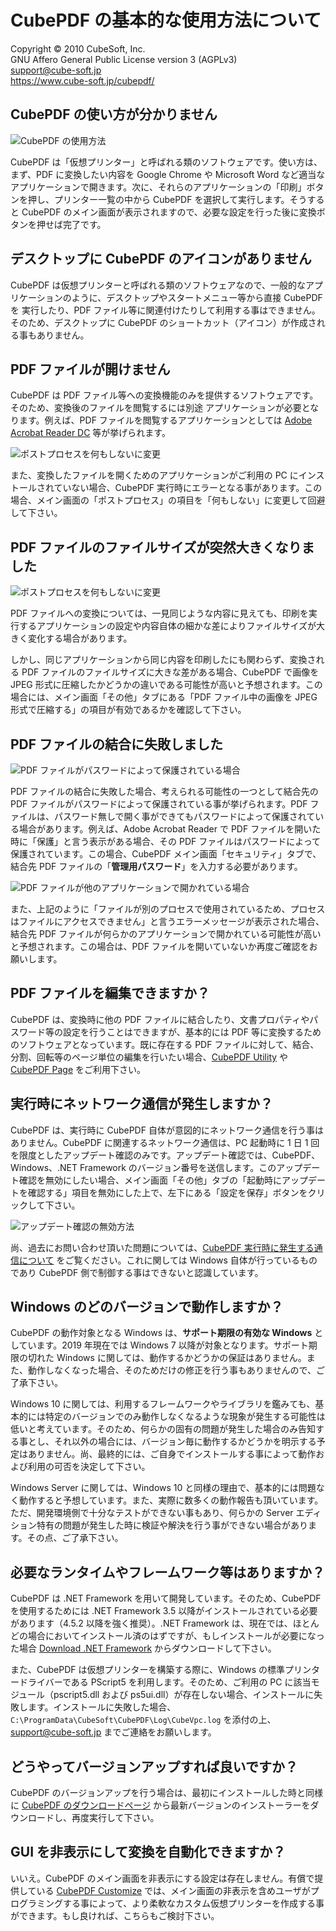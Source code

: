 CubePDF の基本的な使用方法について
====

Copyright © 2010 CubeSoft, Inc.  
GNU Affero General Public License version 3 (AGPLv3)  
support@cube-soft.jp  
https://www.cube-soft.jp/cubepdf/

## CubePDF の使い方が分かりません

![CubePDF の使用方法](https://github.com/cube-soft/Cube.Pdf/blob/master/Applications/Converter/Assets/01.ja.png?raw=true)

CubePDF は「仮想プリンター」と呼ばれる類のソフトウェアです。使い方は、まず、PDF に変換したい内容を Google Chrome や Microsoft Word など適当なアプリケーションで開きます。次に、それらのアプリケーションの「印刷」ボタンを押し、プリンター一覧の中から CubePDF を選択して実行します。そうすると CubePDF のメイン画面が表示されますので、必要な設定を行った後に変換ボタンを押せば完了です。

## デスクトップに CubePDF のアイコンがありません

CubePDF は仮想プリンターと呼ばれる類のソフトウェアなので、一般的なアプリケーションのように、デスクトップやスタートメニュー等から直接 CubePDF を 実行したり、PDF ファイル等に関連付けたりして利用する事はできません。そのため、デスクトップに CubePDF のショートカット（アイコン）が作成される事もありません。

## PDF ファイルが開けません

CubePDF は PDF ファイル等への変換機能のみを提供するソフトウェアです。そのため、変換後のファイルを閲覧するには別途
アプリケーションが必要となります。例えば、PDF ファイルを閲覧するアプリケーションとしては
[Adobe Acrobat Reader DC](https://get.adobe.com/jp/reader/) 等が挙げられます。

![ポストプロセスを何もしないに変更](https://github.com/cube-soft/Cube.Pdf/blob/master/Applications/Converter/Assets/Question.01.ja.png?raw=true)

また、変換したファイルを開くためのアプリケーションがご利用の PC にインストールされていない場合、CubePDF 実行時にエラーとなる事があります。この場合、メイン画面の「ポストプロセス」の項目を「何もしない」に変更して回避して下さい。

## PDF ファイルのファイルサイズが突然大きくなりました

![ポストプロセスを何もしないに変更](https://github.com/cube-soft/Cube.Pdf/blob/master/Applications/Converter/Assets/Question.03.ja.png?raw=true)

PDF ファイルへの変換については、一見同じような内容に見えても、印刷を実行するアプリケーションの設定や内容自体の細かな差によりファイルサイズが大きく変化する場合があります。

しかし、同じアプリケーションから同じ内容を印刷したにも関わらず、変換される PDF ファイルのファイルサイズに大きな差がある場合、CubePDF で画像を JPEG 形式に圧縮したかどうかの違いである可能性が高いと予想されます。この場合には、メイン画面「その他」タブにある「PDF ファイル中の画像を JPEG 形式で圧縮する」の項目が有効であるかを確認して下さい。

## PDF ファイルの結合に失敗しました

![PDF ファイルがパスワードによって保護されている場合](https://github.com/cube-soft/Cube.Pdf/blob/master/Applications/Converter/Assets/Question.04.ja.png?raw=true)

PDF ファイルの結合に失敗した場合、考えられる可能性の一つとして結合先の PDF ファイルがパスワードによって保護されている事が挙げられます。PDF ファイルは、パスワード無しで開く事ができてもパスワードによって保護されている場合があります。例えば、Adobe Acrobat Reader で PDF ファイルを開いた時に「保護」と言う表示がある場合、その PDF ファイルはパスワードによって保護されています。この場合、CubePDF メイン画面「セキュリティ」タブで、結合先 PDF ファイルの「**管理用パスワード**」を入力する必要があります。

![PDF ファイルが他のアプリケーションで開かれている場合](https://github.com/cube-soft/Cube.Pdf/blob/master/Applications/Converter/Assets/Question.05.ja.png?raw=true)

また、上記のように「ファイルが別のプロセスで使用されているため、プロセスはファイルにアクセスできません」と言うエラーメッセージが表示された場合、結合先 PDF ファイルが何らかのアプリケーションで開かれている可能性が高いと予想されます。この場合は、PDF ファイルを開いていないか再度ご確認をお願いします。

## PDF ファイルを編集できますか？

CubePDF は、変換時に他の PDF ファイルに結合したり、文書プロパティやパスワード等の設定を行うことはできますが、基本的には PDF 等に変換するためのソフトウェアとなっています。既に存在する PDF ファイルに対して、結合、分割、回転等のページ単位の編集を行いたい場合、[CubePDF Utility](https://www.cube-soft.jp/cubepdfutility/) や [CubePDF Page](https://www.cube-soft.jp/cubepdfpage/) をご利用下さい。

## 実行時にネットワーク通信が発生しますか？

CubePDF は、実行時に CubePDF 自体が意図的にネットワーク通信を行う事はありません。CubePDF に関連するネットワーク通信は、PC 起動時に 1 日 1 回を限度としたアップデート確認のみです。アップデート確認では、CubePDF、Windows、.NET Framework のバージョン番号を送信します。このアップデート確認を無効にしたい場合、メイン画面「その他」タブの「起動時にアップデートを確認する」項目を無効にした上で、左下にある「設定を保存」ボタンをクリックして下さい。

![アップデート確認の無効方法](https://github.com/cube-soft/Cube.Pdf/blob/master/Applications/Converter/Assets/Question.02.ja.png?raw=true)

尚、過去にお問い合わせ頂いた問題については、[CubePDF 実行時に発生する通信について](https://clown.cube-soft.jp/entry/2011/10/26/upnp) をご覧ください。これに関しては Windows 自体が行っているものであり CubePDF 側で制御する事はできないと認識しています。

## Windows のどのバージョンで動作しますか？

CubePDF の動作対象となる Windows は、**サポート期限の有効な Windows** としています。2019 年現在では Windows 7 以降が対象となります。サポート期限の切れた Windows に関しては、動作するかどうかの保証はありません。また、動作しなくなった場合、そのためだけの修正を行う事もありませんので、ご了承下さい。

Windows 10 に関しては、利用するフレームワークやライブラリを鑑みても、基本的には特定のバージョンでのみ動作しなくなるような現象が発生する可能性は低いと考えています。そのため、何らかの固有の問題が発生した場合のみ告知する事とし、それ以外の場合には、バージョン毎に動作するかどうかを明示する予定はありません。尚、最終的には、ご自身でインストールする事によって動作および利用の可否を決定して下さい。

Windows Server に関しては、Windows 10 と同様の理由で、基本的には問題なく動作すると予想しています。また、実際に数多くの動作報告も頂いています。ただ、開発環境側で十分なテストができない事もあり、何らかの Server エディション特有の問題が発生した時に検証や解決を行う事ができない場合があります。その点、ご了承下さい。

## 必要なランタイムやフレームワーク等はありますか？

CubePDF は .NET Framework を用いて開発しています。そのため、CubePDF を使用するためには .NET Framework 3.5 以降がインストールされている必要があります（4.5.2 以降を強く推奨）。.NET Framework は、現在では、ほとんどの場合においてインストール済のはずですが、もしインストールが必要になった場合 [Download .NET Framework](https://dotnet.microsoft.com/download/dotnet-framework) からダウンロードして下さい。

また、CubePDF は仮想プリンターを構築する際に、Windows の標準プリンタードライバーである PScript5 を利用します。そのため、ご利用の PC に該当モジュール（pscript5.dll および ps5ui.dll）が存在しない場合、インストールに失敗します。インストールに失敗した場合、```C:\ProgramData\CubeSoft\CubePDF\Log\CubeVpc.log``` を添付の上、support@cube-soft.jp までご連絡をお願いします。

## どうやってバージョンアップすれば良いですか？

CubePDF のバージョンアップを行う場合は、最初にインストールした時と同様に [CubePDF のダウンロードページ](https://www.cube-soft.jp/cubepdf/) から最新バージョンのインストーラーをダウンロードし、再度実行して下さい。

## GUI を非表示にして変換を自動化できますか？

いいえ。CubePDF のメイン画面を非表示にする設定は存在しません。有償で提供している [CubePDF Customize](https://www.cube-soft.jp/cubevp/) では、メイン画面の非表示を含めユーザがプログラミングする事によって、より柔軟なカスタム仮想プリンターを作成する事ができます。もし良ければ、こちらもご検討下さい。
